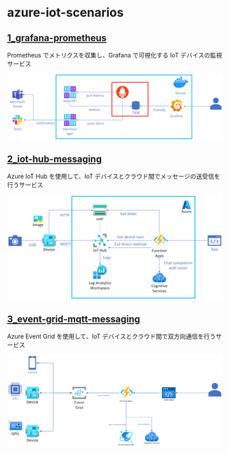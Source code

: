 # azure-iot-scenarios

## [1_grafana-prometheus](./scenarios/1_grafana-prometheus/README.md)

Prometheus でメトリクスを収集し、Grafana で可視化する IoT デバイスの監視サービス

[![architecture](./scenarios/1_grafana-prometheus/docs/images/architecture.png)](./scenarios/1_grafana-prometheus/docs/images/architecture.png)

## [2_iot-hub-messaging](./scenarios/2_iot-hub-messaging/README.md)

Azure IoT Hub を使用して、IoT デバイスとクラウド間でメッセージの送受信を行うサービス

[![architecture](./scenarios/2_iot-hub-messaging/docs/images/architecture.png)](./scenarios/2_iot-hub-messaging/docs/images/architecture.png)

## [3_event-grid-mqtt-messaging](./scenarios/3_event-grid-mqtt-messaging/README.md)

Azure Event Grid を使用して、IoT デバイスとクラウド間で双方向通信を行うサービス

[![architecture](./scenarios/3_event-grid-mqtt-messaging/docs/images/architecture.png)](./scenarios/2_iot-hub-messaging/docs/images/architecture.png)
